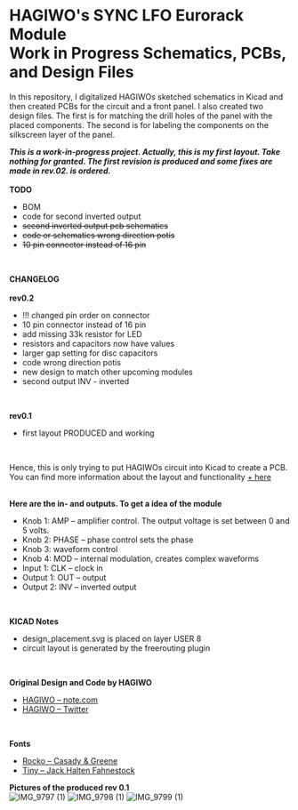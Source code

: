 
# HAGIWO's SYNC LFO Eurorack Module<br/> Work in Progress Schematics, PCBs, and Design Files 

In this repository, I digitalized HAGIWOs sketched schematics in Kicad and then created PCBs for the circuit and a front panel. I also created two design files. The first is for matching the drill holes of the panel with the placed components. The second is for labeling the components on the silkscreen layer of the panel.

***This is a work-in-progress project. Actually, this is my first layout. Take nothing for granted. The first revision is produced and some fixes are made in rev.02. is ordered.*** 
<br/>
<br/>
**TODO** <br/>
<ul>
<li>BOM</li>
<li>code for second inverted output </li>
<li><s>second inverted output pcb schematics</s></li>
<li><s>code or schematics wrong direction potis</s></li>
<li><s>10 pin connector instead of 16 pin</s></li>
</ul>

<br/>

**CHANGELOG** <br/>
<br/>
**rev0.2** <br/>
<ul>
<li> !!! changed pin order on connector </li>
<li> 10 pin connector instead of 16 pin</li>
<li> add missing 33k resistor for LED </li>
<li> resistors and capacitors now have values </li>
<li> larger gap setting for disc capacitors </li>
<li> code wrong direction potis</li>
<li> new design to match other upcoming modules </li>
<li> second output INV - inverted 
</ul>
<br/>

**rev0.1** <br/>
<ul>
<li>first layout PRODUCED and working</li>
</ul>
<br/>

Hence, this is only trying to put HAGIWOs circuit into Kicad to create a PCB. You can find more information about the layout and functionality [ + here](https://note.com/solder_state/n/n4c600f2431c3) 
<br/>
<br/>


**Here are the in- and outputs. To get a idea of the module**
- Knob 1: AMP – amplifier control. The output voltage is set between 0 and 5 volts. 
- Knob 2: PHASE – phase control sets the phase
- Knob 3: waveform control 
- Knob 4: MOD – internal modulation, creates complex waveforms 
- Input 1:  CLK – clock in
- Output 1: OUT – output
- Output 2: INV – inverted output
<br/>

**KICAD Notes**
 - design_placement.svg is placed on layer USER 8
 - circuit layout is generated by the freerouting plugin
<br/>

**Original Design and Code by HAGIWO** 
- [HAGIWO – note.com](https://note.com/solder_state)
- [HAGIWO – Twitter](https://twitter.com/HAGIWO1)
<br/>

**Fonts**
- [Rocko – Casady & Greene](https://moorstation.org/typoasis/designers/casady_greene/r_z.htm)
- [Tiny – Jack Halten Fahnestock](https://velvetyne.fr/fonts/tiny/)


**Pictures of the produced rev 0.1**
<br/>
![IMG_9797 (1)](https://github.com/johannesstrueber/Hagiwo-Sync-LFO-Kicad-schematics-pcb-design/assets/45170421/c25686c6-26fb-4ed8-914e-01433c1cf53e)
![IMG_9798 (1)](https://github.com/johannesstrueber/Hagiwo-Sync-LFO-Kicad-schematics-pcb-design/assets/45170421/a3338d4d-da37-4a1a-977b-d7cba15d1bb9)
![IMG_9799 (1)](https://github.com/johannesstrueber/Hagiwo-Sync-LFO-Kicad-schematics-pcb-design/assets/45170421/0bfbbedc-62d9-4c7f-a594-a9986a85f2f6)
